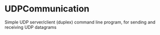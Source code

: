 # UDPCommunication
Simple UDP server/client (duplex) command line program, for sending and receiving UDP datagrams
